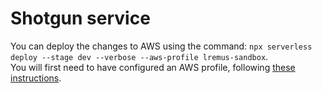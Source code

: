 # Shotgun service


You can deploy the changes to AWS using the command: `npx serverless deploy --stage dev --verbose --aws-profile lremus-sandbox`.  
You will first need to have configured an AWS profile, following [these instructions](https://www.serverless.com/framework/docs/providers/aws/cli-reference/config-credentials).
